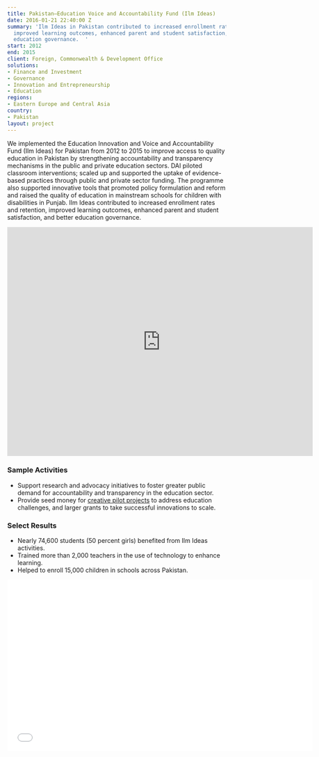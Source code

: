 ```yaml
---
title: Pakistan—Education Voice and Accountability Fund (Ilm Ideas)
date: 2016-01-21 22:40:00 Z
summary: 'Ilm Ideas in Pakistan contributed to increased enrollment rates and retention,
  improved learning outcomes, enhanced parent and student satisfaction, and better
  education governance.  '
start: 2012
end: 2015
client: Foreign, Commonwealth & Development Office
solutions:
- Finance and Investment
- Governance
- Innovation and Entrepreneurship
- Education
regions:
- Eastern Europe and Central Asia
country:
- Pakistan
layout: project
---
```


We implemented the Education Innovation and Voice and Accountability Fund (Ilm Ideas) for Pakistan from 2012 to 2015 to improve access to quality education in Pakistan by strengthening accountability and transparency mechanisms in the public and private education sectors. DAI piloted classroom interventions; scaled up and supported the uptake of evidence-based practices through public and private sector funding. The programme also supported innovative tools that promoted policy formulation and reform and raised the quality of education in mainstream schools for children with disabilities in Punjab. Ilm Ideas contributed to increased enrollment rates and retention, improved learning outcomes, enhanced parent and student satisfaction, and better education governance.  

<iframe allowfullscreen="" frameborder="0" height="527" mozallowfullscreen="" src="https://player.vimeo.com/video/41978984?title=0&amp;byline=0&amp;portrait=0" webkitallowfullscreen="" width="703"></iframe>

###  Sample Activities

* Support research and advocacy initiatives to foster greater public demand for accountability and transparency in the education sector.
* Provide seed money for [creative pilot projects][2] to address education challenges, and larger grants to take successful innovations to scale.

### Select Results

* Nearly 74,600 students (50 percent girls) benefited from Ilm Ideas activities.
* Trained more than 2,000 teachers in the use of technology to enhance learning.
* Helped to enroll 15,000 children in schools across Pakistan. 

<iframe allowfullscreen="" frameborder="0" height="394" mozallowfullscreen="" src="//player.vimeo.com/video/104422364" webkitallowfullscreen="" width="703"></iframe>

[2]: http://dai-global-developments.com/articles/dfid-project-assists-pakistani-boys-and-girls.html?utm_source=daidotcom